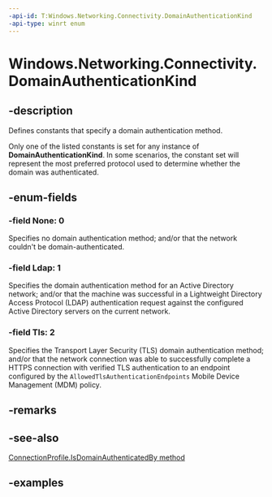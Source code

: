 ```yaml
---
-api-id: T:Windows.Networking.Connectivity.DomainAuthenticationKind
-api-type: winrt enum
---
```


# Windows.Networking.Connectivity.DomainAuthenticationKind

<!--
public enum DomainAuthenticationKind
-->

## -description

Defines constants that specify a domain authentication method.

Only one of the listed constants is set for any instance of **DomainAuthenticationKind**. In some scenarios, the constant set will represent the most preferred protocol used to determine whether the domain was authenticated.

## -enum-fields

### -field None: 0

Specifies no domain authentication method; and/or that the network couldn't be domain-authenticated.

### -field Ldap: 1

Specifies the domain authentication method for an Active Directory network; and/or that the machine was successful in a Lightweight Directory Access Protocol (LDAP) authentication request against the configured Active Directory servers on the current network.

### -field Tls: 2

Specifies the Transport Layer Security (TLS) domain authentication method; and/or that the network connection was able to successfully complete a HTTPS connection with verified TLS authentication to an endpoint configured by the `AllowedTlsAuthenticationEndpoints` Mobile Device Management (MDM) policy.

## -remarks

## -see-also
[ConnectionProfile.IsDomainAuthenticatedBy method](connectionprofile_isdomainauthenticatedby_590452087.md)

## -examples
